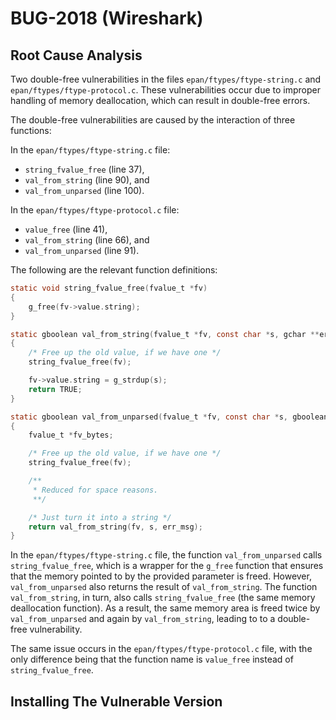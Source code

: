 # BUG-2018 (Wireshark)

## Root Cause Analysis

Two double-free vulnerabilities in the files `epan/ftypes/ftype-string.c` and `epan/ftypes/ftype-protocol.c`. These vulnerabilities occur due to improper handling of memory deallocation, which can result in double-free errors.

The double-free vulnerabilities are caused by the interaction of three functions:

In the  `epan/ftypes/ftype-string.c` file:
- `string_fvalue_free` (line 37),
- `val_from_string` (line 90), and
- `val_from_unparsed` (line 100).

In the  `epan/ftypes/ftype-protocol.c` file:
- `value_free` (line 41),
- `val_from_string` (line 66), and
- `val_from_unparsed` (line 91).

The following are the relevant function definitions:

```C
static void string_fvalue_free(fvalue_t *fv)
{
	g_free(fv->value.string);
}

```

```C
static gboolean val_from_string(fvalue_t *fv, const char *s, gchar **err_msg _U_)
{
	/* Free up the old value, if we have one */
	string_fvalue_free(fv);

	fv->value.string = g_strdup(s);
	return TRUE;
}
```

```C
static gboolean val_from_unparsed(fvalue_t *fv, const char *s, gboolean allow_partial_value _U_, gchar **err_msg)
{
	fvalue_t *fv_bytes;

	/* Free up the old value, if we have one */
	string_fvalue_free(fv);

	/**
	 * Reduced for space reasons.
	 **/

	/* Just turn it into a string */
	return val_from_string(fv, s, err_msg);
}
```

In the  `epan/ftypes/ftype-string.c` file, the function `val_from_unparsed` calls `string_fvalue_free`, which is a wrapper for the `g_free` function that ensures that the memory pointed to by the provided parameter is freed. However, `val_from_unparsed` also returns the result of  `val_from_string`. The function `val_from_string`, in turn, also calls `string_fvalue_free` (the same memory deallocation function). As a result, the same memory area is freed twice by `val_from_unparsed` and again by `val_from_string`, leading to to a double-free vulnerability.

The same issue occurs in the `epan/ftypes/ftype-protocol.c` file, with the only difference being that the function name is `value_free` instead of `string_fvalue_free`.

## Installing The Vulnerable Version

